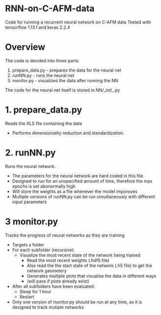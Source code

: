 # RNN-on-C-AFM-data

Code for running a recurrent neural network on C-AFM data
Tested with tensorflow 1.13.1 and keras 2.2.4

# Overview
The code is devided into three parts:
  1. prepare_data.py - prepares the data for the neural net
  2. runNN.py        - runs the neural net
  3. monitor.py      - visualizes the data after running the NN
  
The code for the neural net itself is stored in NN/__init_\_.py

# 1. prepare_data.py 
Reads the XLS file containing the data
  - Performs dimensionality reduction and standardization.

# 2. runNN.py
Runs the neural network.
  - The parameters for the neural network are hard coded in this file.
  - Designed to run for an unspecified amount of time, therefore the max epochs is set abonormally high
  - Will store the weights as a file whenever the model imporoves
  - Multiple versions of runNN.py can be run simultaneously with different input parameters
  
# 3 monitor.py
Tracks the progress of neural networks as they are training
  - Targets a folder
  - For each subfolder (recursive):
    - Visualize the most recent state of the network being trained
      - Read the most recent weights (.hdf5 file)
      - Also read the the start state of the network (.h5 file) to get the network geometery
      - Generates multiple plots that visualize the data in different ways
      - (will pass if plots already exist)
  - After all subfolders have been evaluated:
    - Sleep for 1 hour
    - Restart
  - Only one version of monitor.py should be run at any time, as it is designed to track mutiple networks
